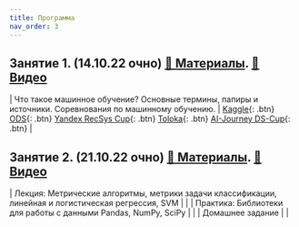 ```yaml
---
title: Программа
nav_order: 3
---
```



## Занятие 1. (14.10.22 очно) [📄 Материалы](https://drive.google.com/file/d/1dchEBxvrT6ZRwBekoA0JqWjKvVM1rn4n/view?usp=sharing). [📼 Видео](https://drive.google.com/file/d/1cuyt3deAnL8jWqNuCMNMQjbom5CivphH/view?usp=sharing)

| Что такое машинное обучение? Основные термины, папиры и источники. Соревнования по машинному обучению. | [Kaggle](https://www.kaggle.com/){: .btn} [ODS](https://ods.ai/){: .btn} [Yandex RecSys Cup](https://yandex.ru/cup/ml/?utm_source=yandex&utm_medium=post&utm_campaign=ya_cup){: .btn} [Toloka](https://toloka.ai/challenges/wsdm2023/){: .btn} [AI-Journey DS-Cup](https://dsworks.ru/){: .btn} |

## Занятие 2. (21.10.22 очно) [📄 Материалы](). [📼 Видео]()

| Лекция: Метрические алгоритмы, метрики задачи классификации, линейная и логистическая регрессия, SVM    |  |
| Практика: Библиотеки для работы с данными Pandas, NumPy, SciPy | |
| Домашнее задание       |         |

<!-- ## Занятие 3. [📄 Материалы](/presentations/3.pdf). [📝 Записи](/notes/3.pdf). [📼 Видео](https://drive.google.com/file/d/15d-0yc90-BNrKZjs_ILVQ8gA8A0dUWF8/view?usp=sharing)

| Выпуклость. Выпуклые множества.   | Практика: выпуклость. Выпуклые множества в практических задачах. [🐍 code](https://colab.research.google.com/github/MerkulovDaniil/sber219/blob/main/notebooks/3_1.ipynb){: .btn}      |
| Выпуклые функции. Сильно выпуклые функции.    | Практика: выпуклые функции. Сильно выпуклые функции. [🐍 code](https://colab.research.google.com/github/MerkulovDaniil/sber219/blob/main/notebooks/3_2.ipynb){: .btn}      |

## Занятие 4. [📄 Материалы](/presentations/4.pdf). [📝 Записи](/notes/4.pdf). [📼 Видео](https://drive.google.com/file/d/1NJV6zKCB33lKIHoiPUSiRzBtpEQVDf4U/view?usp=sharing)

| Портфельная теория Марковица. | Практика: оптимизация финансового портфеля на примере реальных данных фондового рынка.  [🐍 code](https://colab.research.google.com/github/MerkulovDaniil/sber219/blob/main/notebooks/4_1.ipynb){: .btn} |
| Методы нулевого порядка и примеры задач глобальной оптимизации.  [🐍 code](https://colab.research.google.com/github/MerkulovDaniil/sber219/blob/main/notebooks/4_01.ipynb){: .btn} <br /> Демонстрация nevergrad  [🐍 code](https://colab.research.google.com/github/MerkulovDaniil/sber219/blob/main/notebooks/4_02.ipynb){: .btn} и optuna  [🐍 code](https://colab.research.google.com/github/MerkulovDaniil/sber219/blob/main/notebooks/4_03.ipynb){: .btn} | Практика: подбор гиперпараметров модели машинного обучения в Keras с помощью Optuna. [🐍 code](https://colab.research.google.com/github/MerkulovDaniil/sber219/blob/main/notebooks/4_2.ipynb){: .btn}      |

## Занятие 5. [📄 Материалы](/presentations/5.pdf). [📝 Записи](/notes/5.pdf). [📼 Видео](https://drive.google.com/file/d/1zYx2hhjwVv4W4X5vkcY4L6Z6xD08q2n6/view?usp=sharing)

| Условия оптимальности: безусловная оптимизация и оптимизация с ограничениями типа равенств. | Практика: аналитическое решение задач оптимизации.  [🐍 code](https://colab.research.google.com/github/MerkulovDaniil/sber219/blob/main/notebooks/5_1.ipynb){: .btn} |
| Условия оптимальности: оптимизация с ограничениями типа неравенств. Условия Каруша-Куна-Таккера | Практика: решение задачи наименьших квадратов. [🐍 code](https://colab.research.google.com/github/MerkulovDaniil/sber219/blob/main/notebooks/5_2.ipynb){: .btn}      |
| Концепция методов барьерных и штрафных функций.  | Практика: Ridge и Lasso регрессии как задачи оптимизации. [🐍 code](https://colab.research.google.com/github/MerkulovDaniil/sber219/blob/main/notebooks/5_3.ipynb){: .btn}      |

## Занятие 6. [📄 Материалы](/presentations/6.pdf). [📝 Записи](/notes/6.pdf). [📼 Видео](https://drive.google.com/file/d/1Rm20gIeXHaRbm4FyFKVS_3rOoM_7wsEk/view?usp=sharing)

| Градиентный спуск. [🐍 code](https://colab.research.google.com/github/MerkulovDaniil/sber219/blob/main/notebooks/6_01.ipynb){: .btn} | Практика: Одномерный поиск для выбора гиперпараметров модели машинного обучения. Реализация метода градиентного спуска и иследование его численных свойств на задаче выбора оптимальных координат. [🐍 code](https://colab.research.google.com/github/MerkulovDaniil/sber219/blob/main/notebooks/6_1.ipynb){: .btn} |
| Субградиент. Субдифференциал.  [🐍 code](https://colab.research.google.com/github/MerkulovDaniil/sber219/blob/main/notebooks/6_02.ipynb){: .btn} | Практика: Подсчет субградиентов. [🐍 code](https://colab.research.google.com/github/MerkulovDaniil/sber219/blob/main/notebooks/6_2.ipynb){: .btn}
| Метод проекции субградиента. [🐍 code](https://colab.research.google.com/github/MerkulovDaniil/sber219/blob/main/notebooks/6_03.ipynb){: .btn} | Практика: Support Vector Machine как задача оптимизации. Lasso regression. [🐍 code](https://colab.research.google.com/github/MerkulovDaniil/sber219/blob/main/notebooks/6_3.ipynb){: .btn} |

## Занятие 7. [📄 Материалы](/presentations/7.pdf). [📝 Записи](/notes/7.pdf). [📼 Видео](https://drive.google.com/file/d/1njnppnsmERzbmLJm1wk1s2tlVtOfudWc/view?usp=sharing)

| Метод сопряженных градиентов. [🐍 code](https://colab.research.google.com/github/MerkulovDaniil/sber219/blob/main/notebooks/7_01.ipynb){: .btn} | Практика: исследование сходимости метода сопряженных градиентов и изучение техники предобуславливателей. [🐍 code](https://colab.research.google.com/github/MerkulovDaniil/sber219/blob/main/notebooks/7_1.ipynb){: .btn} |
| Метод Ньютона. [🐍 code](https://colab.research.google.com/github/MerkulovDaniil/sber219/blob/main/notebooks/7_02.ipynb){: .btn} | Практика: реализация демпфированного метода Ньютона. Исследование сходимости. Сравнение с другими методами. [🐍 code](https://colab.research.google.com/github/MerkulovDaniil/sber219/blob/main/notebooks/7_2.ipynb){: .btn}
| Квазиньютоновские методы. | Практика: бенчмаркинг квазиньютоновских методов. [🐍 code](https://colab.research.google.com/github/MerkulovDaniil/sber219/blob/main/notebooks/7_3.ipynb){: .btn} |

## Занятие 8. [📄 Материалы](/presentations/8.pdf). [📝 Записи](/notes/8.pdf). [📼 Видео](https://drive.google.com/file/d/1IRy7fXv5MrlRSBoIsfK8qjDAyHBBfL80/view?usp=sharing)

| Задача линейного программирования. [🐍 code](https://colab.research.google.com/github/MerkulovDaniil/sber219/blob/main/notebooks/8_01.ipynb){: .btn} | Практика: построение простейшей рекомендательной системы для просмотра TED видеороликов как задача линейного программирования. Практика с библиотекой pulp. [🐍 code](https://colab.research.google.com/github/MerkulovDaniil/sber219/blob/main/notebooks/8_1.ipynb){: .btn} |
| Симплекс метод. | Практика: планирование производства как задача линейного программирования в PyOMO. Blending problem. [🐍 code](https://colab.research.google.com/github/MerkulovDaniil/sber219/blob/main/notebooks/8_2.ipynb){: .btn}
| Введение в Mixed Integer Programming. | Практика: реализация решения задачи о рюкзаке и о расстановке королев на шахматной доске. [🐍 code](https://colab.research.google.com/github/MerkulovDaniil/sber219/blob/main/notebooks/8_3.ipynb){: .btn} |

## Занятие 9. [📄 Материалы](/presentations/9.pdf). [📝 Записи](/notes/9.pdf). [📼 Видео](https://drive.google.com/file/d/1UliazigFZSMDRt9wxD-fx5l3T7KxNVsP/view?usp=sharing)

| Метод стохастического градиентного спуска. Батчи, эпохи, расписания. [🐍 code](https://colab.research.google.com/github/MerkulovDaniil/sber219/blob/main/notebooks/9_01.ipynb){: .btn} | Практика: исследование сходимости SGD. Подбор гиперпараметров. [🐍 code](https://colab.research.google.com/github/MerkulovDaniil/sber219/blob/main/notebooks/9_1.ipynb){: .btn} |
| Nesterov Momentum и Polyak Momentum. Ускоренный градиентный метод. | Практика: исследование сходимости ускоренных методов в обучении нейронных сетей. 
| Адаптивные стохастические методы. Adam, RMSProp, AdaDelta. | Практика:  исследование сходимости адаптивных методов в обучении нейронных сетей. |

## Занятие 10. [📝 Записи](/notes/10.pdf). [📼 Видео](https://drive.google.com/file/d/1ct0hieIheron1fmCaM-9dWiS-V-2Nfvf/view?usp=sharing)

| Нейронные сети. | Практика: Дообучение нейронных сетей aka transfer learning. Neural style transfer. [🐍 code](https://colab.research.google.com/github/MerkulovDaniil/sber219/blob/main/notebooks/10_1.ipynb){: .btn} |
| Генеративные неронные сети. Специфика обучения. | Практика: использование GANов для обучения плотности распределения точек на плоскости. Генерация новых покемонов с помощью глубоких нейронных сетей. [🐍 code](https://colab.research.google.com/github/MerkulovDaniil/sber219/blob/main/notebooks/10_2.ipynb){: .btn} |
| Ландшафт функции потерь нейронной сети. | Практика: визуализация проекции функции потерь нейронной сети на прямую и плоскость. [🐍 code](https://colab.research.google.com/github/MerkulovDaniil/sber219/blob/main/notebooks/10_3.ipynb){: .btn} |
| Подведение итогов. Темы слушателей курса. |  [🐍 code](https://colab.research.google.com/github/MerkulovDaniil/sber219/blob/main/notebooks/10_4.ipynb){: .btn} | -->
